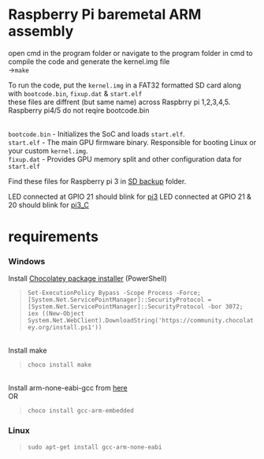 # Raspberry Pi baremetal ARM assembly

open cmd in the program folder or navigate to the program folder in cmd
to compile the code and generate the kernel.img file <br>
->``make``

To run the code, put the `kernel.img` in a FAT32 formatted SD card along with `bootcode.bin`, `fixup.dat` & `start.elf`
<br>these files are diffrent (but same name) across Raspbrry pi 1,2,3,4,5. Raspberry pi4/5 do not reqire bootcode.bin

<br>`bootcode.bin` - Initializes the SoC and loads `start.elf`.
<br>`start.elf` -	The main GPU firmware binary. Responsible for booting Linux or your custom `kernel.img`.
<br>`fixup.dat` -	Provides GPU memory split and other configuration data for `start.elf`

Find these files for Raspberry pi 3 in [SD backup](https://github.com/Sanni2712/raspberrypi3_baremetal_arm/tree/main/SD%20backup) folder.

LED connected at GPIO 21 should blink for [pi3](https://github.com/Sanni2712/raspberrypi3_baremetal_arm/tree/main/pi3)
LED connected at GPIO 21 & 20 should blink for [pi3_C](https://github.com/Sanni2712/raspberrypi3_baremetal_arm/tree/main/pi3_C)

# requirements
### Windows
Install [Chocolatey package installer](https://chocolatey.org/install) (PowerShell)

>`Set-ExecutionPolicy Bypass -Scope Process -Force; [System.Net.ServicePointManager]::SecurityProtocol = [System.Net.ServicePointManager]::SecurityProtocol -bor 3072; iex ((New-Object System.Net.WebClient).DownloadString('https://community.chocolatey.org/install.ps1'))`

<br>Install make
<br>
>`choco install make`

<br>Install arm-none-eabi-gcc from [here](https://developer.arm.com/downloads/-/gnu-rm)
<br>               OR

>`choco install gcc-arm-embedded`

### Linux
>`sudo apt-get install gcc-arm-none-eabi`
